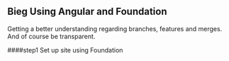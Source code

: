 ## Bieg Using Angular and Foundation

Getting a better understanding regarding branches, features and merges. And of course be transparent.

####step1
Set up site using Foundation